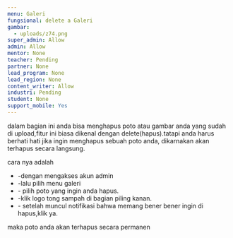 ```yaml
---
menu: Galeri
fungsional: delete a Galeri
gambar:
  - uploads/z74.png
super_admin: Allow
admin: Allow
mentor: None
teacher: Pending
partner: None
lead_program: None
lead_region: None
content_writer: Allow
industri: Pending
student: None
support_mobile: Yes
---
```

dalam bagian ini anda bisa menghapus poto atau gambar anda yang sudah di upload,fitur ini biasa dikenal dengan delete(hapus).tatapi anda harus berhati hati jika ingin menghapus sebuah poto anda, dikarnakan akan terhapus secara langsung.

cara nya adalah 

* \-dengan mengakses akun admin 
* \-lalu pilih menu galeri
* \- pilih poto yang ingin anda hapus.
* \-klik logo tong sampah di bagian piling kanan.
* \- setelah muncul notifikasi bahwa memang bener bener ingin di hapus,klik ya.

maka poto anda akan terhapus secara permanen